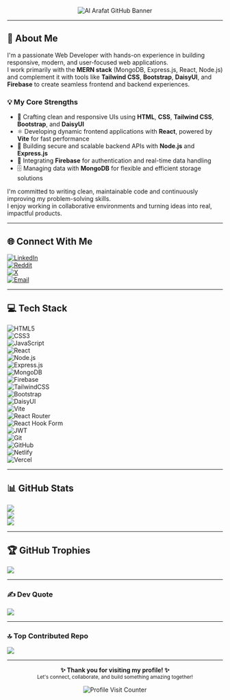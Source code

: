 <p align="center">
  <img src="https://res.cloudinary.com/ddckuxsjx/image/upload/v1750791270/GitHub-Banner_hd1hmc.png" alt="Al Arafat GitHub Banner" />
</p>

---

## 💫 About Me

I'm a passionate Web Developer with hands-on experience in building responsive, modern, and user-focused web applications.  
I work primarily with the **MERN stack** (MongoDB, Express.js, React, Node.js) and complement it with tools like **Tailwind CSS**, **Bootstrap**, **DaisyUI**, and **Firebase** to create seamless frontend and backend experiences.

### 💡 My Core Strengths

- 🎨 Crafting clean and responsive UIs using **HTML**, **CSS**, **Tailwind CSS**, **Bootstrap**, and **DaisyUI**
- ⚛️ Developing dynamic frontend applications with **React**, powered by **Vite** for fast performance
- 🔧 Building secure and scalable backend APIs with **Node.js** and **Express.js**
- 🔐 Integrating **Firebase** for authentication and real-time data handling
- 🗄️ Managing data with **MongoDB** for flexible and efficient storage solutions

I'm committed to writing clean, maintainable code and continuously improving my problem-solving skills.  
I enjoy working in collaborative environments and turning ideas into real, impactful products.

---

## 🌐 Connect With Me

[![LinkedIn](https://img.shields.io/badge/LinkedIn-%230077B5.svg?logo=linkedin&logoColor=white)](https://linkedin.com/in/md-abdulla-all-arafat-8a9892200)  
[![Reddit](https://img.shields.io/badge/Reddit-%23FF4500.svg?logo=Reddit&logoColor=white)](https://reddit.com/user/u/Southern-Coyote-6562)  
[![X](https://img.shields.io/badge/X-black.svg?logo=X&logoColor=white)](https://x.com/@arafat22184)  
[![Email](https://img.shields.io/badge/Email-D14836?logo=gmail&logoColor=white)](mailto:123alarafat@gmail.com)

---

## 💻 Tech Stack

![HTML5](https://img.shields.io/badge/html5-%23E34F26.svg?style=for-the-badge&logo=html5&logoColor=white)  
![CSS3](https://img.shields.io/badge/css3-%231572B6.svg?style=for-the-badge&logo=css3&logoColor=white)  
![JavaScript](https://img.shields.io/badge/javascript-%23323330.svg?style=for-the-badge&logo=javascript&logoColor=%23F7DF1E)  
![React](https://img.shields.io/badge/react-%2320232a.svg?style=for-the-badge&logo=react&logoColor=%2361DAFB)  
![Node.js](https://img.shields.io/badge/node.js-6DA55F?style=for-the-badge&logo=node.js&logoColor=white)  
![Express.js](https://img.shields.io/badge/express.js-%23404d59.svg?style=for-the-badge&logo=express&logoColor=%2361DAFB)  
![MongoDB](https://img.shields.io/badge/MongoDB-%234ea94b.svg?style=for-the-badge&logo=mongodb&logoColor=white)  
![Firebase](https://img.shields.io/badge/firebase-%23039BE5.svg?style=for-the-badge&logo=firebase)  
![TailwindCSS](https://img.shields.io/badge/tailwindcss-%2338B2AC.svg?style=for-the-badge&logo=tailwind-css&logoColor=white)  
![Bootstrap](https://img.shields.io/badge/bootstrap-%238511FA.svg?style=for-the-badge&logo=bootstrap&logoColor=white)  
![DaisyUI](https://img.shields.io/badge/daisyUI-%2361DAFB.svg?style=for-the-badge&logo=daisyui&logoColor=white)  
![Vite](https://img.shields.io/badge/vite-%23646CFF.svg?style=for-the-badge&logo=vite&logoColor=white)  
![React Router](https://img.shields.io/badge/React_Router-CA4245?style=for-the-badge&logo=react-router&logoColor=white)  
![React Hook Form](https://img.shields.io/badge/React%20Hook%20Form-%23EC5990.svg?style=for-the-badge&logo=reacthookform&logoColor=white)  
![JWT](https://img.shields.io/badge/JWT-black?style=for-the-badge&logo=JSON%20web%20tokens)  
![Git](https://img.shields.io/badge/git-%23F05033.svg?style=for-the-badge&logo=git&logoColor=white)  
![GitHub](https://img.shields.io/badge/github-%23121011.svg?style=for-the-badge&logo=github&logoColor=white)  
![Netlify](https://img.shields.io/badge/netlify-%23000000.svg?style=for-the-badge&logo=netlify&logoColor=#00C7B7)  
![Vercel](https://img.shields.io/badge/vercel-%23000000.svg?style=for-the-badge&logo=vercel&logoColor=white)

---

## 📊 GitHub Stats

![](https://github-readme-stats.vercel.app/api?username=arafat22184&theme=radical&hide_border=false&include_all_commits=true&count_private=true)  
![](https://nirzak-streak-stats.vercel.app/?user=arafat22184&theme=radical&hide_border=false)  
![](https://github-readme-stats.vercel.app/api/top-langs/?username=arafat22184&theme=radical&hide_border=false&include_all_commits=true&count_private=true&layout=compact)

---

## 🏆 GitHub Trophies

![](https://github-profile-trophy.vercel.app/?username=arafat22184&theme=radical&no-frame=false&no-bg=false&margin-w=4)

---

### ✍️ Dev Quote

![](https://quotes-github-readme.vercel.app/api?type=horizontal&theme=radical)

---

### 🔝 Top Contributed Repo

![](https://github-contributor-stats.vercel.app/api?username=arafat22184&limit=5&theme=radical&combine_all_yearly_contributions=true)

---

<p align="center">
  <b>✨ Thank you for visiting my profile! ✨</b><br>
  <sub>Let's connect, collaborate, and build something amazing together!</sub>
</p>

<p align="center">
  <img src="https://visitcount.itsvg.in/api?id=arafat22184&icon=0&color=0" alt="Profile Visit Counter" />
</p>

<!-- Proudly created with GPRM ( https://gprm.itsvg.in ) -->
